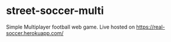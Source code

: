 # street-soccer-multi
Simple Multiplayer football web game.
Live hosted on https://real-soccer.herokuapp.com/
